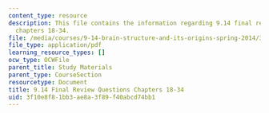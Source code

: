 ```yaml
---
content_type: resource
description: This file contains the information regarding 9.14 final review questions
  chapters 18-34.
file: /media/courses/9-14-brain-structure-and-its-origins-spring-2014/3f10e8f81bb3ae8a3f89f40abcd74bb1_MIT9_14S14_FinalRevQue18-34.pdf
file_type: application/pdf
learning_resource_types: []
ocw_type: OCWFile
parent_title: Study Materials
parent_type: CourseSection
resourcetype: Document
title: 9.14 Final Review Questions Chapters 18-34
uid: 3f10e8f8-1bb3-ae8a-3f89-f40abcd74bb1
---
```

